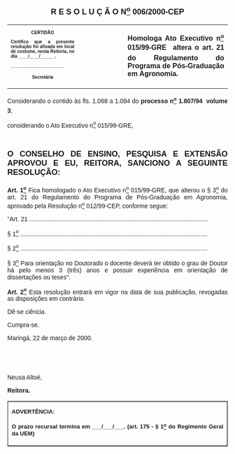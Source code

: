 <BODY>

<B><FONT FACE="Arial" SIZE=4><P ALIGN="CENTER"></P>
<P ALIGN="CENTER">R E S O L U &Ccedil; &Atilde; O  N<U><SUP>o</U></SUP> 006/2000-CEP</P>
</B></FONT><FONT FACE="Arial"><P ALIGN="JUSTIFY"></P></FONT>
<TABLE CELLSPACING=0 BORDER=0 CELLPADDING=7 WIDTH=621>
<TR><TD WIDTH="32%" VALIGN="TOP">
<B><FONT FACE="Arial" SIZE=1><P ALIGN="CENTER">CERTID&Atilde;O</P>
<P ALIGN="JUSTIFY">   Certifico que a presente resolu&ccedil;&atilde;o foi afixada em local de costume, nesta Reitoria, no dia ____/____/______.</P>
<P ALIGN="JUSTIFY"></P>
<P ALIGN="JUSTIFY">______________________</P>
<P ALIGN="CENTER">Secret&aacute;ria</B></FONT></TD>
<TD WIDTH="21%" VALIGN="TOP">&nbsp;</TD>
<TD WIDTH="47%" VALIGN="TOP">
<B><FONT FACE="Arial"><P ALIGN="JUSTIFY">Homologa Ato Executivo n<U><SUP>o</U></SUP> 015/99-GRE  altera o art. 21 do Regulamento do Programa de P&oacute;s-Gradua&ccedil;&atilde;o em Agronomia.</B></FONT></TD>
</TR>
</TABLE>

<FONT FACE="Arial"><P ALIGN="JUSTIFY"></P>
<P ALIGN="JUSTIFY">&#9;Considerando o contido &agrave;s fls. 1.068 a 1.084 do <B>processo n<U><SUP>o</U></SUP> 1.807/94  volume 3</B>;</P>
<P ALIGN="JUSTIFY">&#9;considerando o Ato Executivo n<U><SUP>o</U></SUP> 015/99-GRE,</P>
<P ALIGN="JUSTIFY"></P>
<P ALIGN="JUSTIFY">&nbsp;</P>
</FONT><B><FONT FACE="Arial" SIZE=4><P ALIGN="JUSTIFY">O CONSELHO DE ENSINO, PESQUISA E EXTENS&Atilde;O APROVOU E EU, REITORA, SANCIONO A SEGUINTE RESOLU&Ccedil;&Atilde;O:</P>
</B></FONT><FONT FACE="Arial"><P ALIGN="JUSTIFY"></P>
<P ALIGN="JUSTIFY">&#9;<B>Art. 1<U><SUP>o</B></U></SUP> Fica homologado o Ato Executivo n<U><SUP>o</U></SUP> 015/99-GRE, que alterou o § 3<U><SUP>o</U></SUP> do art. 21 do Regulamento do Programa de P&oacute;s-Gradua&ccedil;&atilde;o em Agronomia, aprovado pela Resolu&ccedil;&atilde;o n<U><SUP>o</U></SUP> 012/99-CEP, conforme segue:</P>
<P ALIGN="JUSTIFY">&#9;&quot;Art. 21 .........................................................................................................</P>
<P ALIGN="JUSTIFY">&#9;§ 1<U><SUP>o</U></SUP> ..............................................................................................................</P>
<P ALIGN="JUSTIFY">&#9;§ 2<U><SUP>o</U></SUP> ..............................................................................................................</P>
<P ALIGN="JUSTIFY">&#9;§ 3<U><SUP>o</U></SUP> Para orienta&ccedil;&atilde;o no Doutorado o docente dever&aacute; ter obtido o grau de Doutor h&aacute; pelo menos 3 (tr&ecirc;s) anos e possuir experi&ecirc;ncia em orienta&ccedil;&atilde;o de disserta&ccedil;&otilde;es ou teses&quot;.</P>
<P ALIGN="JUSTIFY">&#9;<B>Art. 2<U><SUP>o</B></U></SUP> Esta resolu&ccedil;&atilde;o entrar&aacute; em vigor na data de sua publica&ccedil;&atilde;o, revogadas as disposi&ccedil;&otilde;es em contr&aacute;rio.</P>
<P ALIGN="JUSTIFY">&#9;D&ecirc;-se ci&ecirc;ncia.</P>
<P ALIGN="JUSTIFY">&#9;Cumpra-se.</P>
<P ALIGN="JUSTIFY"></P>
<P ALIGN="JUSTIFY">Maring&aacute;, 22 de mar&ccedil;o de 2000.</P>
<P ALIGN="JUSTIFY"></P>
<P ALIGN="JUSTIFY">&nbsp;</P>
<P ALIGN="JUSTIFY">&nbsp;</P>
<P ALIGN="JUSTIFY">Neusa Alto&eacute;,</P>
<B><P ALIGN="JUSTIFY">Reitora.</P>
</B><P ALIGN="JUSTIFY"></P></FONT>
<TABLE BORDER CELLSPACING=1 CELLPADDING=4 WIDTH=212>
<TR><TD VALIGN="TOP">
<B><FONT FACE="Arial" SIZE=2><P ALIGN="JUSTIFY">ADVERT&Ecirc;NCIA:</P>
<P ALIGN="JUSTIFY">O prazo recursal termina em ___/___/___. (art. 175 - § 1<U><SUP>o</U></SUP> do Regimento Geral da UEM)</B></FONT></TD>
</TR>
</TABLE>

<FONT SIZE=2></FONT></BODY>
